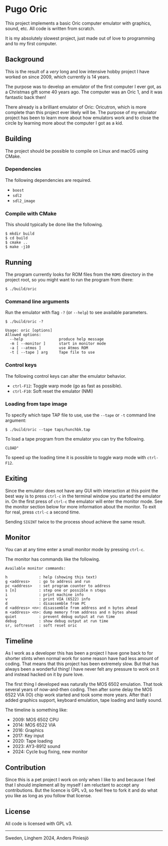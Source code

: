 # Pugo Oric

This project implements a basic Oric computer emulator with graphics, sound, etc.
All code is written from scratch.

It is my absolutely slowest project, just made out of love to programming and to my first computer.

## Background

This is the result of a *very* long and low intensive hobby project I have worked on
since 2009, which currently is 14 years.

The purpose was to develop an emulator of the first computer I ever got,
as a Christmas gift some 40 years ago. The computer was an Oric 1, and it
was fantastic back then!

There already is a brilliant emulator of Oric: Oricutron, which is more
complete than this project ever likely will be. The purpose of my emulator
project has been to learn more about how emulators work and to close the circle
by learning more about the computer I got as a kid.


## Building

The project should be possible to compile on Linux and macOS using CMake.

### Dependencies

The following dependencies are required.

 * `boost`
 * `sdl2`
 * `sdl2_image`

### Compile with CMake

This should typically be done like the following.

```
$ mkdir build
$ cd build
$ cmake ..
$ make -j10
```

## Running

The program currently looks for ROM files from the `ROMS` directory in the project
root, so you might want to run the program from there:

```
$ ./build/oric
```

### Command line arguments

Run the emulator with flag `-?` (or `--help`) to see available parameters.

```
$ ./build/oric -?

Usage: oric [options]
Allowed options:
  --help                produce help message
  -m [ --monitor ]      start in monitor mode
  -a [ --atmos ]        use Atmos ROM
  -t [ --tape ] arg     Tape file to use
```

### Control keys

The following control keys can alter the emulator behavior.

* `ctrl-F12`: Toggle warp mode (go as fast as possible).
* `ctrl-F10`: Soft reset the emulator (NMI)


### Loading from tape image

To specify which tape TAP file to use, use the `--tape` or `-t` command line
argument:

```
$ ./build/oric --tape taps/hunchbk.tap
```

To load a tape program from the emulator you can try the following.

```
CLOAD"
```

To speed up the loading time it is possible to toggle warp mode with
`ctrl-F12`.

## Exiting

Since the emulator does not have any GUI with interaction at this point
the best way is to press `ctrl-c` in the terminal window you started the
emulator in. On the first press of `ctrl-c` the emulator will enter the
monitor mode. See the monitor section below for more information about
the monitor. To exit for real, press `ctrl-c` a second time.

Sending `SIGINT` twice to the process shoud achieve the same result.




## Monitor

You can at any time enter a small monitor mode by pressing `ctrl-c`.

The monitor has commands like the following.

```
Available monitor commands:

h              : help (showing this text)
g <address>    : go to address and run
pc <address>   : set program counter to address
s [n]          : step one or possible n steps
i              : print machine info
v              : print VIA (6522) info
d              : disassemble from PC
d <address> <n>: disassemble from address and n bytes ahead
m <address> <n>: dump memory from address and n bytes ahead
quiet          : prevent debug output at run time
debug          : show debug output at run time
sr, softreset  : soft reset oric
```
 

## Timeline

As I work as a developer this has been a project I have gone back to for shorter
stints when normal work for some reason have had less amount of coding. That means
that this project has been extremely slow. But that has always been a wonderful thing!
I have never felt any pressure to work on it and instead hacked on it by pure love.

The first thing I developed was naturally the MOS 6502 emulation. That took several
years of now-and-then coding. Then after some delay the MOS 6522 VIA (IO) chip work
started and took some more years. After that I added graphics support, keyboard
emulation, tape loading and lastly sound.

The timeline is something like:

* 2009: MOS 6502 CPU
* 2014: MOS 6522 VIA
* 2016: Graphics
* 2017: Key input
* 2020: Tape loading
* 2023: AY3-8912 sound
* 2024: Cycle bug fixing, new monitor


## Contribution

Since this is a pet project I work on only when I like to and because I feel that
I should implement all by myself I am reluctant to accept any contributions. But 
the licence is GPL v3, so feel free to fork it and do what you like as long as
you follow that license.

## License

All code is licensed with GPL v3.

---
Sweden, Linghem 2024, Anders Piniesjö
